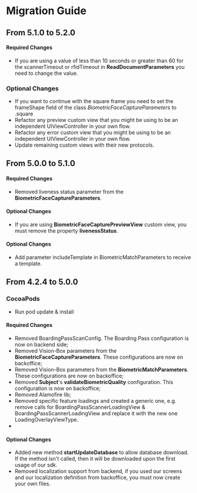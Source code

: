 # Migration Guide

##  From 5.1.0 to 5.2.0

#### Required Changes
- If you are using a value of less than 10 seconds or greater than 60 for the scannerTimeout or rfidTimeout in  **ReadDocumentParameters** you need to change the value.

### Optional Changes
- If you want to continue with the square frame you need to set the frameShape field of the class *BiometricFaceCaptureParameters* to .square
- Refactor any preview custom view that you might be using to be an independent UIViewController in your own flow.
- Refactor any error custom view that you might be using to be an independent UIViewController in your own flow.
- Update remaining custom views with their new protocols.

##  From 5.0.0 to 5.1.0

#### Required Changes
- Removed liveness status parameter from the **BiometricFaceCaptureParameters**.

#### Optional Changes
- If you are using **BiometricFaceCapturePreviewView** custom view, you must remove the property **livenessStatus**.

#### Optional Changes
- Add parameter includeTemplate in BiometricMatchParameters to receive a template.

## From 4.2.4 to 5.0.0

### CocoaPods
- Run pod update & install

#### Required Changes
- Removed BoardingPassScanConfig. The Boarding Pass configuration is now on backend side;
- Removed Vision-Box parameters from the **BiometricFaceCaptureParameters**. These configurations are now on backoffice;
- Removed Vision-Box parameters from the **BiometricMatchParameters**. These configurations are now on backoffice;
- Removed **Subject**'s **validateBiometricQuality** configuration. This configuration is now on backoffice;
- Removed Alamofire lib;
- Removed specific feature loadings and created a generic one, e.g. remove calls for BoardingPassScannerLoadingView & BoardingPassScannerLoadingView and replace it with the new one LoadingOverlayViewType.
- 
#### Optional Changes
- Added new method **startUpdateDatabase** to allow database download. If the method isn't called, then it will be downloaded upon the first usage of our sdk.
- Removed localization support from backend, if you used our screens and our localization definition from backoffice, you must now create your own files.

